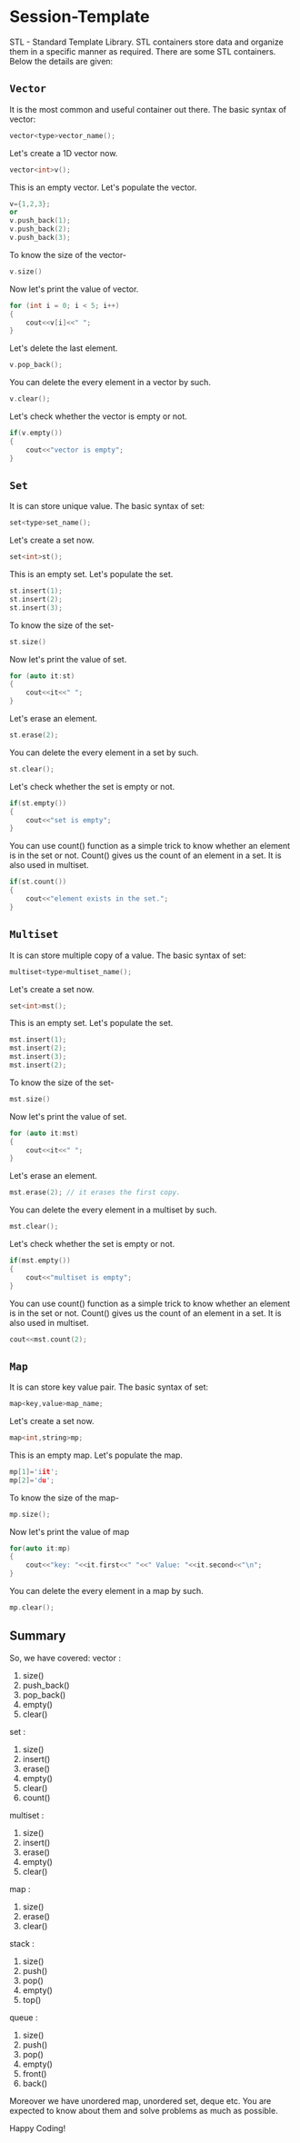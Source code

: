 # Session-Template 
STL - Standard Template Library. STL containers store data and organize them in a specific manner as required. 
There are some STL containers. Below the details are given: 

## `Vector` 
It is the most common and useful container out there. The basic syntax of vector: 
```cpp
vector<type>vector_name();
```
Let's create a 1D vector now. 
```cpp
vector<int>v();
```
This is an empty vector. Let's populate the vector. 
```cpp
v={1,2,3};
or
v.push_back(1);
v.push_back(2);
v.push_back(3);
```
To know the size of the vector-
```cpp
v.size()
```
Now let's print the value of vector.
```cpp
for (int i = 0; i < 5; i++)
{
    cout<<v[i]<<" ";
}
```
Let's delete the last element.
```cpp
v.pop_back();
```
You can delete the every element in a vector by such.
```cpp
v.clear();
```
Let's check whether the vector is empty or not.
```cpp
if(v.empty())
{
    cout<<"vector is empty";
}
```


## `Set` 
It is can store unique value. The basic syntax of set: 
```cpp
set<type>set_name();
```
Let's create a set now. 
```cpp
set<int>st();
```
This is an empty set. Let's populate the set. 
```cpp
st.insert(1);
st.insert(2);
st.insert(3);
```
To know the size of the set-
```cpp
st.size()
```
Now let's print the value of set.
```cpp
for (auto it:st)
{
    cout<<it<<" ";
}
```
Let's erase an element. 
```cpp
st.erase(2);
```
You can delete the every element in a set by such.
```cpp
st.clear();
```
Let's check whether the set is empty or not.
```cpp
if(st.empty())
{
    cout<<"set is empty";
}
```
You can use count() function as a simple trick to know whether an element is in the set or not. Count() gives us the count of an element in a set. It is also used in multiset.
```cpp
if(st.count())
{
    cout<<"element exists in the set.";
}
```

## `Multiset` 
It is can store multiple copy of a value. The basic syntax of set: 
```cpp
multiset<type>multiset_name();
```
Let's create a set now. 
```cpp
set<int>mst();
```
This is an empty set. Let's populate the set. 
```cpp
mst.insert(1);
mst.insert(2);
mst.insert(3);
mst.insert(2);
```
To know the size of the set-
```cpp
mst.size()
```
Now let's print the value of set.
```cpp
for (auto it:mst)
{
    cout<<it<<" ";
}
```
Let's erase an element. 
```cpp
mst.erase(2); // it erases the first copy.
```
You can delete the every element in a multiset by such.
```cpp
mst.clear();
```
Let's check whether the set is empty or not.
```cpp
if(mst.empty())
{
    cout<<"multiset is empty";
}
```
You can use count() function as a simple trick to know whether an element is in the set or not. Count() gives us the count of an element in a set. It is also used in multiset.
```cpp
cout<<mst.count(2);
```

## `Map` 
It is can store key value pair. The basic syntax of set: 
```cpp
map<key,value>map_name;
```
Let's create a set now. 
```cpp
map<int,string>mp;
```
This is an empty map. Let's populate the map. 
```cpp
mp[1]='iit';
mp[2]='du';
```
To know the size of the map-
```cpp
mp.size();
```
Now let's print the value of map
```cpp
for(auto it:mp)
{
    cout<<"key: "<<it.first<<" "<<" Value: "<<it.second<<"\n";
}
```
You can delete the every element in a map by such.
```cpp
mp.clear();
```




## Summary
So, we have covered:
vector : 
1. size()
2. push_back()
3. pop_back()
4. empty()
5. clear()

set :
1. size()
2. insert()
3. erase()
4. empty()
5. clear()
6. count()

multiset :
1. size()
2. insert()
3. erase()
4. empty()
5. clear()

map :
1. size()
3. erase()
5. clear()

stack :
1. size()
2. push()
3. pop()
4. empty()
5. top()

queue :
1. size()
2. push()
3. pop()
4. empty()
5. front()
6. back()

Moreover we have unordered map, unordered set, deque etc. You are expected to know about them and solve problems as much as possible.  

Happy Coding!
